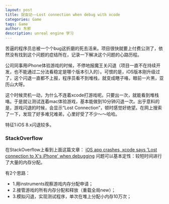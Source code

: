 ```yaml
---
layout: post
title: 捉虫记——Lost connection when debug with xcode
categories: Game
tags: Game
author: 东邪
description: unreal engine 学习
---
```


苦逼的程序员总被一个个bug这折磨的死去活来。项目很快就要上付费公测了，依然没有找到这个问题的症结所在，记录一下解决这个问题的心路历程。

公司同事用iPhone体验游戏的时候，不停地报魔王关闪退（项目一直不在持续开发，也不能通过二分法看稳定是哪个版本引入的）。可恨的是，iOS版本刚升级过了，这个闪退一直都不上报，程序员看不到堆栈，就变成瞎子咯，眼前一片黑，亚历山大呀。

这个时候灵机一动，为什么不连着xcode打游戏呢。只要出一次，就能看到堆栈咯。于是就让测试连着mac体验游戏，基本能做到10分钟闪退一次。出乎意料的是，游戏闪退的时候，会显示“Lost Connection”，顿时感觉好绝望。在网上搜索了一下，发现了好多难兄难弟，心里好受了不少～～哈哈。

特征1:iOS 8.x闪退较多。

### StackOverflow
在StackOverflow上看到上面这篇文章：
[iOS app crashes, xcode says 'Lost connection to X's iPhone' when debugging](http://stackoverflow.com/questions/26020832/ios-app-crashes-xcode-says-lost-connection-to-xs-iphone-when-debugging)
问题可以基本定性：较短时间进行了大量的内存分配。

有2个思路：

+ 1.用instruments观察游戏内存分配申请；
+ 2.接管游戏的所有内存分配和释放（重载全局new）；
+ 3.模拟闪退，实现测试程序，单次在堆上分配小内存10万次；
